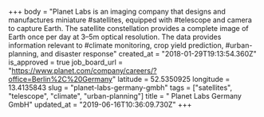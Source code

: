 +++
body = "Planet Labs is an imaging company that designs and manufactures miniature #satellites, equipped with #telescope and camera to capture Earth. The satellite constellation provides a complete image of Earth once per day at 3–5m optical resolution. The data provides information relevant to #climate monitoring, crop yield prediction, #urban-planning, and disaster response"
created_at = "2018-01-29T19:13:54.360Z"
is_approved = true
job_board_url = "https://www.planet.com/company/careers/?office=Berlin%2C%20Germany"
latitude = 52.5350925
longitude = 13.4135843
slug = "planet-labs-germany-gmbh"
tags = ["satellites", "telescope", "climate", "urban-planning"]
title = " Planet Labs Germany GmbH"
updated_at = "2019-06-16T10:36:09.730Z"
+++
